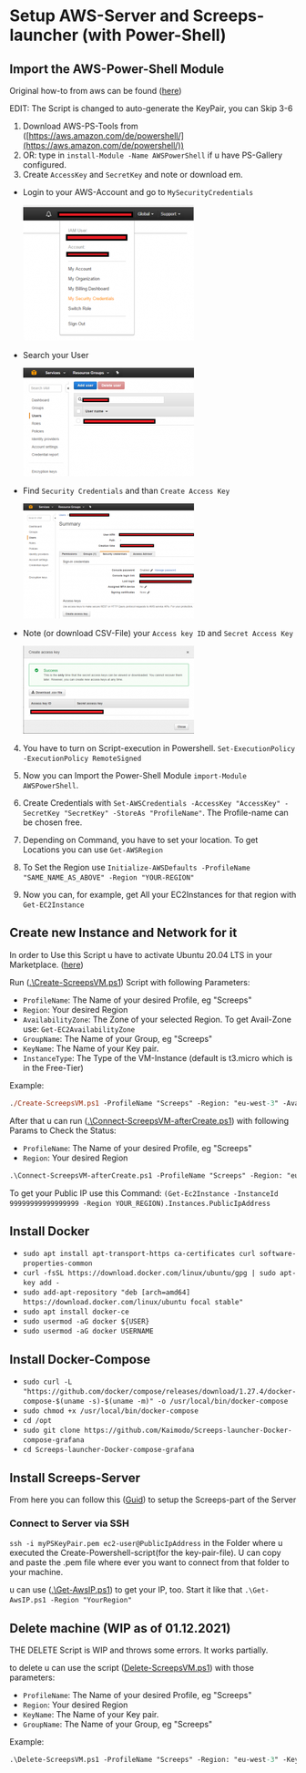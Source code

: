 # Setup AWS-Server and Screeps-launcher (with Power-Shell)

## Import the AWS-Power-Shell Module

Original how-to from aws can be found ([here](http://docs.aws.amazon.com/powershell/latest/userguide/pstools-getting-set-up.html#pstools-getting-set-up))

EDIT: The Script is changed to auto-generate the KeyPair, you can Skip 3-6

1. Download AWS-PS-Tools from ([https://aws.amazon.com/de/powershell/](https://aws.amazon.com/de/powershell/))
2. OR: type in `install-Module -Name AWSPowerShell` if u have PS-Gallery configured.
3. Create `AccessKey` and `SecretKey` and note or download em.

- Login to your AWS-Account and go to `MySecurityCredentials`

  ![ ](../img/aws/AccessKey01-300x238.png)

- Search your User

  ![ ](../img/aws/AccessKey02-300x190.png)

- Find `Security Credentials` and than `Create Access Key`

  ![ ](../img/aws/AccessKey03-300x202.png)

- Note (or download CSV-File) your `Access key ID` and `Secret Access Key`

  ![ ](../img/aws/AccessKey04-300x154.png)

4. You have to turn on Script-execution in Powershell. `Set-ExecutionPolicy -ExecutionPolicy RemoteSigned`

5. Now you can Import the Power-Shell Module `import-Module AWSPowerShell`.
6. Create Credentials with `Set-AWSCredentials -AccessKey "AccessKey" -SecretKey "SecretKey" -StoreAs "ProfileName"`. The Profile-name can be chosen free.
7. Depending on Command, you have to set your location. To get Locations you can use `Get-AWSRegion`
8. To Set the Region use `Initialize-AWSDefaults -ProfileName "SAME_NAME_AS_ABOVE" -Region "YOUR-REGION"`
9. Now you can, for example, get All your EC2Instances for that region with `Get-EC2Instance`

## Create new Instance and Network for it

In order to Use this Script u have to activate Ubuntu 20.04 LTS in your Marketplace. ([here](https://aws.amazon.com/marketplace/pp?sku=a8jyynf4hjutohctm41o2z18m))

Run ([.\Create-ScreepsVM.ps1](./Create-ScreepsVM.ps1)) Script with following Parameters:

- `ProfileName`: The Name of your desired Profile, eg "Screeps"
- `Region`: Your desired Region
- `AvailabilityZone`: The Zone of your selected Region. To get Avail-Zone use: `Get-EC2AvailabilityZone`
- `GroupName`: The Name of your Group, eg "Screeps"
- `KeyName`: The Name of your Key pair.
- `InstanceType`: The Type of the VM-Instance (default is t3.micro which is in the Free-Tier)

Example:

```ps
./Create-ScreepsVM.ps1 -ProfileName "Screeps" -Region: "eu-west-3" -AvailabilityZone "eu-west-3b" -GroupName "Screeps" -KeyName "MyScreepsKey" -InstanceType "t3.micro"
```

After that u can run ([.\Connect-ScreepsVM-afterCreate.ps1](./Connect-ScreepsVM-afterCreate.ps1)) with following Params to Check the Status:

- `ProfileName`: The Name of your desired Profile, eg "Screeps"
- `Region`: Your desired Region

```ps
.\Connect-ScreepsVM-afterCreate.ps1 -ProfileName "Screeps" -Region: "eu-west-3"
```

To get your Public IP use this Command: `(Get-Ec2Instance -InstanceId 99999999999999999 -Region YOUR_REGION).Instances.PublicIpAddress`

## Install Docker

- `sudo apt install apt-transport-https ca-certificates curl software-properties-common`
- `curl -fsSL https://download.docker.com/linux/ubuntu/gpg | sudo apt-key add -`
- `sudo add-apt-repository "deb [arch=amd64] https://download.docker.com/linux/ubuntu focal stable"`
- `sudo apt install docker-ce`
- `sudo usermod -aG docker ${USER}`
- `sudo usermod -aG docker USERNAME`

## Install Docker-Compose

- `sudo curl -L "https://github.com/docker/compose/releases/download/1.27.4/docker-compose-$(uname -s)-$(uname -m)" -o /usr/local/bin/docker-compose`
- `sudo chmod +x /usr/local/bin/docker-compose`
- `cd /opt`
- `sudo git clone https://github.com/Kaimodo/Screeps-launcher-Docker-compose-grafana`
- `cd Screeps-launcher-Docker-compose-grafana`

## Install Screeps-Server

From here you can follow this ([Guid](../ReadMe.md)) to setup the Screeps-part of the Server

### Connect to Server via SSH

`ssh -i myPSKeyPair.pem ec2-user@PublicIpAddress` in the Folder where u executed the Create-Powershell-script(for the key-pair-file).
U can copy and paste the .pem file where ever you want to connect from that folder to your machine.

u can use ([.\Get-AwsIP.ps1](./Get-AwsIP.ps1)) to get your IP, too. Start it like that `.\Get-AwsIP.ps1 -Region "YourRegion"`

## Delete machine (WIP as of 01.12.2021)

THE DELETE Script is WIP and throws some errors. It works partially.

to delete u can use the script ([Delete-ScreepsVM.ps1](/aws/Delete-ScreepsVM.ps1)) with those parameters:

- `ProfileName`: The Name of your desired Profile, eg "Screeps"
- `Region`: Your desired Region
- `KeyName`: The Name of your Key pair.
- `GroupName`: The Name of your Group, eg "Screeps"

Example:

```ps
.\Delete-ScreepsVM.ps1 -ProfileName "Screeps" -Region: "eu-west-3" -KeyName "MyScreepsKey" -GroupName "Screeps"
```

